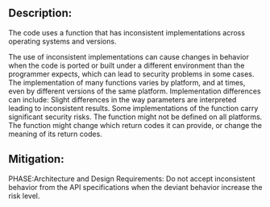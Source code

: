 ## Description:

The code uses a function that has inconsistent implementations across operating systems and versions.

The use of inconsistent implementations can cause changes in behavior when the code is ported or built under a different environment than the programmer expects, which can lead to security problems in some cases. The implementation of many functions varies by platform, and at times, even by different versions of the same platform. Implementation differences can include: Slight differences in the way parameters are interpreted leading to inconsistent results. Some implementations of the function carry significant security risks. The function might not be defined on all platforms. The function might change which return codes it can provide, or change the meaning of its return codes.

## Mitigation:


PHASE:Architecture and Design Requirements:
Do not accept inconsistent behavior from the API specifications when the deviant behavior increase the risk level.

